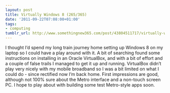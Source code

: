 ```yaml
---
layout: post
title: Virtually Windows 8 (265/365)
date: '2011-09-22T07:08:00+01:00'
tags:
- computing
tumblr_url: http://www.somethingnew365.com/post/43804511717/virtually-windows-8-265365
---
```

I thought I’d spend my long train journey home setting up Windows 8 on my laptop so I could have a play around with it.
A bit of searching found some instructions on installing in an Oracle VirtualBox, and with a bit of effort and a couple of false trails I managed to get it up and running. VirtualBox didn’t play very nicely with my mobile broadband so I was a bit limited on what I could do - since rectified now I’m back home.
First impressions are good, although not 100% sure about the Metro interface and a non-touch screen PC. I hope to play about with building some test Metro-style apps soon.
